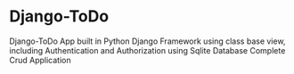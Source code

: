 # Django-ToDo
Django-ToDo App built in Python Django Framework using class base view, including Authentication and Authorization using Sqlite Database Complete Crud Application
